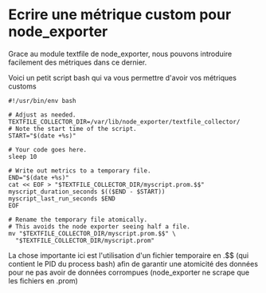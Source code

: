# Ecrire une métrique custom pour node_exporter

Grace au module textfile de node_exporter, nous pouvons introduire facilement des métriques dans ce dernier.

Voici un petit script bash qui va vous permettre d'avoir vos métriques customs

```
#!/usr/bin/env bash

# Adjust as needed.
TEXTFILE_COLLECTOR_DIR=/var/lib/node_exporter/textfile_collector/
# Note the start time of the script.
START="$(date +%s)"

# Your code goes here.
sleep 10

# Write out metrics to a temporary file.
END="$(date +%s)"
cat << EOF > "$TEXTFILE_COLLECTOR_DIR/myscript.prom.$$"
myscript_duration_seconds $(($END - $START))
myscript_last_run_seconds $END
EOF

# Rename the temporary file atomically.
# This avoids the node exporter seeing half a file.
mv "$TEXTFILE_COLLECTOR_DIR/myscript.prom.$$" \
  "$TEXTFILE_COLLECTOR_DIR/myscript.prom"

```

La chose importante ici est l'utilisation d'un fichier temporaire en .$$ (qui contient le PID du process bash) afin de garantir une atomicité des données pour ne pas avoir de données corrompues (node_exporter ne scrape que les fichiers en .prom)
